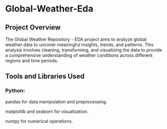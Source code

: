 # Global-Weather-Eda
## Project Overview

The Global Weather Repository - EDA project aims to analyze global weather data to uncover meaningful insights, trends, and patterns. This analysis involves cleaning, transforming, and visualizing the data to provide a comprehensive understanding of weather conditions across different regions and time periods.

## Tools and Libraries Used

### Python:

pandas for data manipulation and preprocessing.

matplotlib and seaborn for visualization.

numpy for numerical operations.
